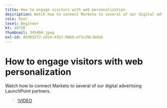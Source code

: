 ```yaml
---
title: How to engage visitors with web personalization
description: Watch how to connect Marketo to several of our digital advertising LaunchPoint partners.
role: User
level: Beginner
kt: 10726
thumbnail: 345404.jpeg
exl-id: 4bd03272-cd14-43b7-9bbb-ef1cd9c3b0a5
---
```

# How to engage visitors with web personalization

Watch how to connect Marketo to several of our digital advertising LaunchPoint partners.

>[!VIDEO](https://video.tv.adobe.com/v/345404/?quality=12&learn=on)
